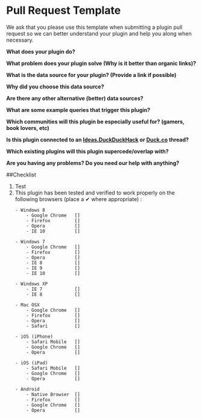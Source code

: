 # Pull Request Template

We ask that you please use this template when submitting a plugin pull request so we can better understand your plugin and help you along when necessary.

**What does your plugin do?**


**What problem does your plugin solve (Why is it better than organic links)?**


**What is the data source for your plugin? (Provide a link if possible)**


**Why did you choose this data source?**


**Are there any other alternative (better) data sources?**


**What are some example queries that trigger this plugin?**


**Which communities will this plugin be especially useful for? (gamers, book lovers, etc)**


**Is this plugin connected to an [Ideas.DuckDuckHack](https://duckduckhack.uservoice.com/forums/5168-ideas-for-duckduckgo-instant-answer-plugins) or [Duck.co](http://duck.co/) thread?**


**Which existing plugins will this plugin supercede/overlap with?**


**Are you having any problems? Do you need our help with anything?**


##Checklist

1. Test
2. This plugin has been tested and verified to work properly on the following browsers (place a ✔ where appropriate) :
    ```
    - Windows 8
        - Google Chrome   []
        - Firefox         []
        - Opera           []
        - IE 10           []
    
    - Windows 7
        - Google Chrome   []
        - Firefox         []
        - Opera           []
        - IE 8            []
        - IE 9            []
        - IE 10           []

    - Windows XP
        - IE 7            []
        - IE 8            []
    
    - Mac OSX
        - Google Chrome   []
        - Firefox         []
        - Opera           []
        - Safari          []

    - iOS (iPhone)
        - Safari Mobile   []
        - Google Chrome   []
        - Opera           []
    
    - iOS (iPad)
        - Safari Mobile   []
        - Google Chrome   []
        - Opera           [] 
    
    - Android
        - Native Browser  []
        - Firefox         []
        - Google Chrome   []
        - Opera           []
    ```
